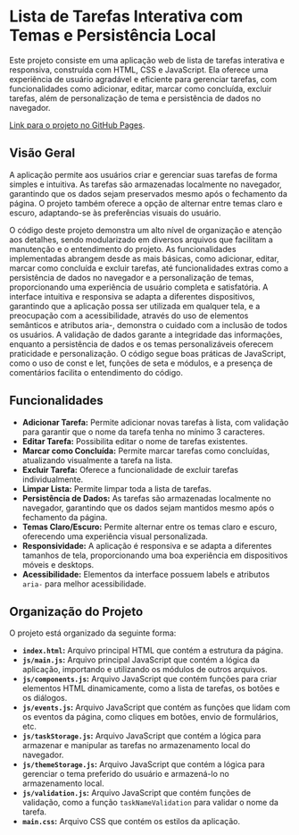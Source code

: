 # Lista de Tarefas Interativa com Temas e Persistência Local

Este projeto consiste em uma aplicação web de lista de tarefas interativa e responsiva, construída com HTML, CSS e JavaScript.  Ela oferece uma experiência de usuário agradável e eficiente para gerenciar tarefas, com funcionalidades como adicionar, editar, marcar como concluída, excluir tarefas, além de personalização de tema e persistência de dados no navegador.

[Link para o projeto no GitHub Pages](https://davidsonaguiar.github.io/todo-desafio/).

## Visão Geral

A aplicação permite aos usuários criar e gerenciar suas tarefas de forma simples e intuitiva. As tarefas são armazenadas localmente no navegador, garantindo que os dados sejam preservados mesmo após o fechamento da página.  O projeto também oferece a opção de alternar entre temas claro e escuro, adaptando-se às preferências visuais do usuário.

O código deste projeto demonstra um alto nível de organização e atenção aos detalhes, sendo modularizado em diversos arquivos que facilitam a manutenção e o entendimento do projeto. As funcionalidades implementadas abrangem desde as mais básicas, como adicionar, editar, marcar como concluída e excluir tarefas, até funcionalidades extras como a persistência de dados no navegador e a personalização de temas, proporcionando uma experiência de usuário completa e satisfatória. A interface intuitiva e responsiva se adapta a diferentes dispositivos, garantindo que a aplicação possa ser utilizada em qualquer tela, e a preocupação com a acessibilidade, através do uso de elementos semânticos e atributos aria-, demonstra o cuidado com a inclusão de todos os usuários. A validação de dados garante a integridade das informações, enquanto a persistência de dados e os temas personalizáveis oferecem praticidade e personalização. O código segue boas práticas de JavaScript, como o uso de const e let, funções de seta e módulos, e a presença de comentários facilita o entendimento do código.

## Funcionalidades

*   **Adicionar Tarefa:** Permite adicionar novas tarefas à lista, com validação para garantir que o nome da tarefa tenha no mínimo 3 caracteres.
*   **Editar Tarefa:** Possibilita editar o nome de tarefas existentes.
*   **Marcar como Concluída:** Permite marcar tarefas como concluídas, atualizando visualmente a tarefa na lista.
*   **Excluir Tarefa:** Oferece a funcionalidade de excluir tarefas individualmente.
*   **Limpar Lista:** Permite limpar toda a lista de tarefas.
*   **Persistência de Dados:** As tarefas são armazenadas localmente no navegador, garantindo que os dados sejam mantidos mesmo após o fechamento da página.
*   **Temas Claro/Escuro:** Permite alternar entre os temas claro e escuro, oferecendo uma experiência visual personalizada.
*   **Responsividade:** A aplicação é responsiva e se adapta a diferentes tamanhos de tela, proporcionando uma boa experiência em dispositivos móveis e desktops.
*   **Acessibilidade:** Elementos da interface possuem labels e atributos `aria-` para melhor acessibilidade.

## Organização do Projeto

O projeto está organizado da seguinte forma:

*   **`index.html`:** Arquivo principal HTML que contém a estrutura da página.
*   **`js/main.js`:** Arquivo principal JavaScript que contém a lógica da aplicação, importando e utilizando os módulos de outros arquivos.
*   **`js/components.js`:** Arquivo JavaScript que contém funções para criar elementos HTML dinamicamente, como a lista de tarefas, os botões e os diálogos.
*   **`js/events.js`:** Arquivo JavaScript que contém as funções que lidam com os eventos da página, como cliques em botões, envio de formulários, etc.
*   **`js/taskStorage.js`:** Arquivo JavaScript que contém a lógica para armazenar e manipular as tarefas no armazenamento local do navegador.
*   **`js/themeStorage.js`:** Arquivo JavaScript que contém a lógica para gerenciar o tema preferido do usuário e armazená-lo no armazenamento local.
*   **`js/validation.js`:** Arquivo JavaScript que contém funções de validação, como a função `taskNameValidation` para validar o nome da tarefa.
*   **`main.css`:** Arquivo CSS que contém os estilos da aplicação.

